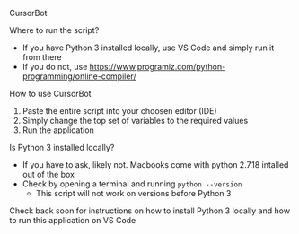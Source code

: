 CursorBot

Where to run the script?
- If you have Python 3 installed locally, use VS Code and simply run it from there
- If you do not, use https://www.programiz.com/python-programming/online-compiler/

How to use CursorBot
1. Paste the entire script into your choosen editor (IDE)
2. Simply change the top set of variables to the required values
3. Run the application

Is Python 3 installed locally?
- If you have to ask, likely not. Macbooks come with python 2.7.18 intalled out of the box
- Check by opening a terminal and running `python --version`
   - This script will not work on versions before Python 3

Check back soon for instructions on how to install Python 3 locally and how to run this application on VS Code
